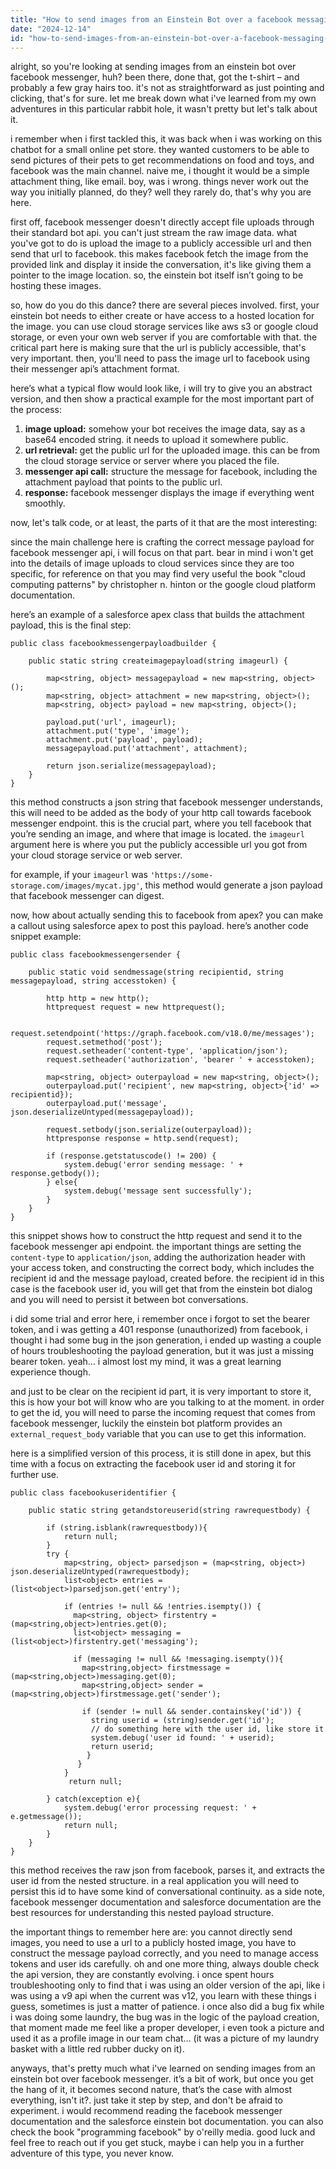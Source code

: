 ```yaml
---
title: "How to send images from an Einstein Bot over a facebook messaging channel?"
date: "2024-12-14"
id: "how-to-send-images-from-an-einstein-bot-over-a-facebook-messaging-channel"
---
```


alright, so you're looking at sending images from an einstein bot over facebook messenger, huh? been there, done that, got the t-shirt – and probably a few gray hairs too. it's not as straightforward as just pointing and clicking, that's for sure. let me break down what i've learned from my own adventures in this particular rabbit hole, it wasn't pretty but let's talk about it.

i remember when i first tackled this, it was back when i was working on this chatbot for a small online pet store. they wanted customers to be able to send pictures of their pets to get recommendations on food and toys, and facebook was the main channel. naive me, i thought it would be a simple attachment thing, like email. boy, was i wrong. things never work out the way you initially planned, do they? well they rarely do, that's why you are here.

first off, facebook messenger doesn't directly accept file uploads through their standard bot api. you can't just stream the raw image data. what you've got to do is upload the image to a publicly accessible url and then send that url to facebook. this makes facebook fetch the image from the provided link and display it inside the conversation, it's like giving them a pointer to the image location. so, the einstein bot itself isn’t going to be hosting these images.

so, how do you do this dance? there are several pieces involved. first, your einstein bot needs to either create or have access to a hosted location for the image. you can use cloud storage services like aws s3 or google cloud storage, or even your own web server if you are comfortable with that. the critical part here is making sure that the url is publicly accessible, that's very important. then, you'll need to pass the image url to facebook using their messenger api’s attachment format.

here’s what a typical flow would look like, i will try to give you an abstract version, and then show a practical example for the most important part of the process:

1.  **image upload:** somehow your bot receives the image data, say as a base64 encoded string. it needs to upload it somewhere public.
2.  **url retrieval:** get the public url for the uploaded image. this can be from the cloud storage service or server where you placed the file.
3.  **messenger api call:** structure the message for facebook, including the attachment payload that points to the public url.
4.  **response:** facebook messenger displays the image if everything went smoothly.

now, let's talk code, or at least, the parts of it that are the most interesting:

since the main challenge here is crafting the correct message payload for facebook messenger api, i will focus on that part. bear in mind i won't get into the details of image uploads to cloud services since they are too specific, for reference on that you may find very useful the book "cloud computing patterns" by christopher n. hinton or the google cloud platform documentation.

here’s an example of a salesforce apex class that builds the attachment payload, this is the final step:

```apex
public class facebookmessengerpayloadbuilder {

    public static string createimagepayload(string imageurl) {

        map<string, object> messagepayload = new map<string, object>();
        map<string, object> attachment = new map<string, object>();
        map<string, object> payload = new map<string, object>();

        payload.put('url', imageurl);
        attachment.put('type', 'image');
        attachment.put('payload', payload);
        messagepayload.put('attachment', attachment);

        return json.serialize(messagepayload);
    }
}

```

this method constructs a json string that facebook messenger understands, this will need to be added as the body of your http call towards facebook messenger endpoint. this is the crucial part, where you tell facebook that you’re sending an image, and where that image is located. the `imageurl` argument here is where you put the publicly accessible url you got from your cloud storage service or web server.

for example, if your `imageurl` was `'https://some-storage.com/images/mycat.jpg'`, this method would generate a json payload that facebook messenger can digest.

now, how about actually sending this to facebook from apex? you can make a callout using salesforce apex to post this payload. here’s another code snippet example:

```apex
public class facebookmessengersender {

    public static void sendmessage(string recipientid, string messagepayload, string accesstoken) {

        http http = new http();
        httprequest request = new httprequest();

        request.setendpoint('https://graph.facebook.com/v18.0/me/messages');
        request.setmethod('post');
        request.setheader('content-type', 'application/json');
        request.setheader('authorization', 'bearer ' + accesstoken);

        map<string, object> outerpayload = new map<string, object>();
        outerpayload.put('recipient', new map<string, object>{'id' => recipientid});
        outerpayload.put('message', json.deserializeUntyped(messagepayload));

        request.setbody(json.serialize(outerpayload));
        httpresponse response = http.send(request);

        if (response.getstatuscode() != 200) {
            system.debug('error sending message: ' + response.getbody());
        } else{
            system.debug('message sent successfully');
        }
    }
}
```

this snippet shows how to construct the http request and send it to the facebook messenger api endpoint. the important things are setting the `content-type` to `application/json`, adding the authorization header with your access token, and constructing the correct body, which includes the recipient id and the message payload, created before. the recipient id in this case is the facebook user id, you will get that from the einstein bot dialog and you will need to persist it between bot conversations.

i did some trial and error here, i remember once i forgot to set the bearer token, and i was getting a 401 response (unauthorized) from facebook, i thought i had some bug in the json generation, i ended up wasting a couple of hours troubleshooting the payload generation, but it was just a missing bearer token. yeah… i almost lost my mind, it was a great learning experience though.

and just to be clear on the recipient id part, it is very important to store it, this is how your bot will know who are you talking to at the moment. in order to get the id, you will need to parse the incoming request that comes from facebook messenger, luckily the einstein bot platform provides an `external_request_body` variable that you can use to get this information.

here is a simplified version of this process, it is still done in apex, but this time with a focus on extracting the facebook user id and storing it for further use.

```apex
public class facebookuseridentifier {

    public static string getandstoreuserid(string rawrequestbody) {

        if (string.isblank(rawrequestbody)){
            return null;
        }
        try {
            map<string, object> parsedjson = (map<string, object>) json.deserializeUntyped(rawrequestbody);
            list<object> entries = (list<object>)parsedjson.get('entry');

            if (entries != null && !entries.isempty()) {
              map<string, object> firstentry = (map<string,object>)entries.get(0);
              list<object> messaging = (list<object>)firstentry.get('messaging');

              if (messaging != null && !messaging.isempty()){
                map<string,object> firstmessage = (map<string,object>)messaging.get(0);
                map<string,object> sender = (map<string,object>)firstmessage.get('sender');

                if (sender != null && sender.containskey('id')) {
                  string userid = (string)sender.get('id');
                  // do something here with the user id, like store it
                  system.debug('user id found: ' + userid);
                  return userid;
                 }
               }
            }
             return null;

        } catch(exception e){
            system.debug('error processing request: ' + e.getmessage());
            return null;
        }
    }
}
```

this method receives the raw json from facebook, parses it, and extracts the user id from the nested structure. in a real application you will need to persist this id to have some kind of conversational continuity. as a side note, facebook messenger documentation and salesforce documentation are the best resources for understanding this nested payload structure.

the important things to remember here are: you cannot directly send images, you need to use a url to a publicly hosted image, you have to construct the message payload correctly, and you need to manage access tokens and user ids carefully. oh and one more thing, always double check the api version, they are constantly evolving. i once spent hours troubleshooting only to find that i was using an older version of the api, like i was using a v9 api when the current was v12, you learn with these things i guess, sometimes is just a matter of patience. i once also did a bug fix while i was doing some laundry, the bug was in the logic of the payload creation, that moment made me feel like a proper developer, i even took a picture and used it as a profile image in our team chat… (it was a picture of my laundry basket with a little red rubber ducky on it).

anyways, that's pretty much what i've learned on sending images from an einstein bot over facebook messenger. it’s a bit of work, but once you get the hang of it, it becomes second nature, that’s the case with almost everything, isn't it?. just take it step by step, and don't be afraid to experiment. i would recommend reading the facebook messenger documentation and the salesforce einstein bot documentation. you can also check the book "programming facebook" by o'reilly media.
good luck and feel free to reach out if you get stuck, maybe i can help you in a further adventure of this type, you never know.
